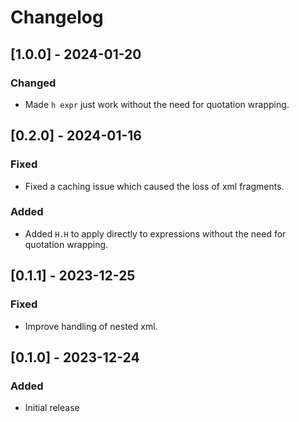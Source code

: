# Changelog

## [1.0.0] - 2024-01-20

### Changed

* Made `h expr` just work without the need for quotation wrapping.

## [0.2.0] - 2024-01-16

### Fixed

* Fixed a caching issue which caused the loss of xml fragments.

### Added

* Added `H.H` to apply directly to expressions without the need for quotation wrapping.

## [0.1.1] - 2023-12-25

### Fixed

* Improve handling of nested xml.

## [0.1.0] - 2023-12-24

### Added

* Initial release

